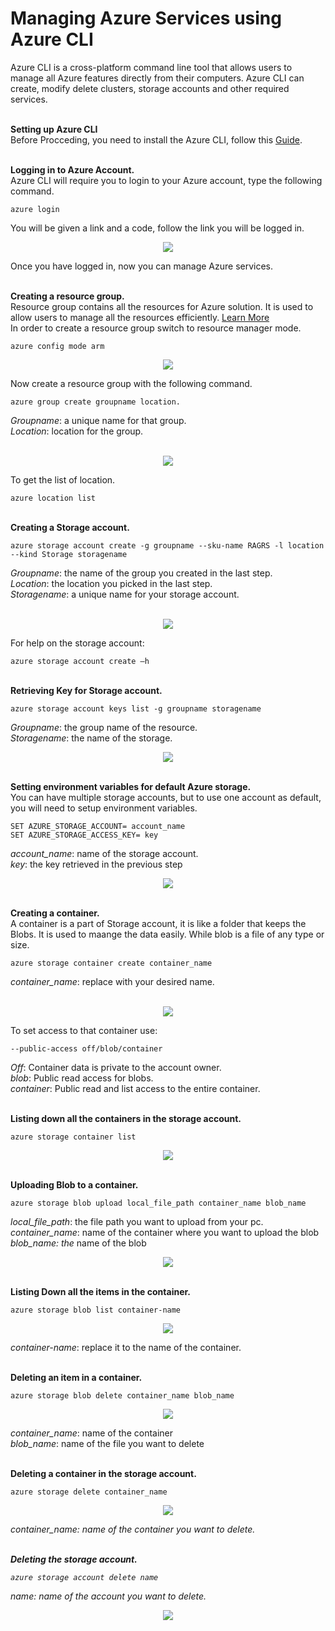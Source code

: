 <h1><b>Managing Azure Services using Azure CLI</b></h1>
Azure CLI is a cross-platform command line tool that allows users to manage all Azure features directly from their computers. Azure CLI can create, modify delete clusters, storage accounts and other required services.<br />

<br /><b>Setting up Azure CLI</b><br />
Before Procceding, you need to install the Azure CLI, follow this <a href="https://docs.microsoft.com/en-us/azure/xplat-cli-install" target="_blank">Guide</a>.<br />


<br /><b>Logging in to Azure Account.</b><br />
Azure CLI will require you to login to your Azure account, type the following command.
```
azure login
```
You will be given a link and a code, follow the link you will be logged in.

<p align="center"><img src="Media/1.png?raw=true"></p>

Once you have logged in, now you can manage Azure services.


<br /><b>Creating a resource group.</b><br />
Resource group contains all the resources for Azure solution. It is used to allow users to manage all the resources efficiently. <a href="https://docs.microsoft.com/en-us/azure/azure-resource-manager/resource-group-overview" target="_blank">Learn More</a>
<br />
In order to create a resource group switch to resource manager mode.
```
azure config mode arm
```

<p align="center"><img src="Media/20.png?raw=true"></p>

Now create a resource group with the following command.
```
azure group create groupname location.
```
<i>Groupname</i>: a unique name for that group.<br />
<i>Location</i>: location for the group. <br /><br />
<p align="center"><img src="Media/3.png?raw=true"></p>

To get the list of location.<br />
```
azure location list
```

<br /><b>Creating a Storage account.</b><br />
```
azure storage account create -g groupname --sku-name RAGRS -l location --kind Storage storagename
```
<i>Groupname</i>: the name of the group you created in the last step.<br />
<i>Location</i>: the location you picked in the last step.<br />
<i>Storagename</i>: a unique name for your storage account.<br /><br />

<p align="center"><img src="Media/4.png?raw=true"></p>

For help on the storage account:
```
azure storage account create –h
```

<br /><b>Retrieving Key for Storage account.</b><br />
```
azure storage account keys list -g groupname storagename
```
<i>Groupname</i>: the group name of the resource.<br />
<i>Storagename</i>: the name of the storage.<br />

<p align="center"><img src="Media/5b.png?raw=true"></p>

<br /><b>Setting environment variables for default Azure storage.</b><br />
You can have multiple storage accounts, but to use one account as default, you will need to setup environment variables.<br />
```
SET AZURE_STORAGE_ACCOUNT= account_name
SET AZURE_STORAGE_ACCESS_KEY= key
```

<i>account_name</i>: name of the storage account.<br />
<i>key</i>: the key retrieved in the previous step<br />

<p align="center"><img src="Media/5a.png?raw=true"></p>


<br /><b>Creating a container. </b><br />
A container is a part of Storage account, it is like a folder that keeps the Blobs. It is used to maange the data easily. While blob is a file of any type or size.<br />
```
azure storage container create container_name
```
<i>container_name</i>: replace with your desired name.<br /><br />

<p align="center"><img src="Media/6.png?raw=true"></p>

To set access to that container use:<br />

```
--public-access off/blob/container
```
<i>Off</i>: Container data is private to the account owner.<br />
<i>blob</i>: Public read access for blobs.<br />
<i>container</i>: Public read and list access to the entire container.<br />

<br /><b>Listing down all the containers in the storage account.</b><br />
```
azure storage container list
```

<p align="center"><img src="Media/7.png?raw=true"></p>

<br /><b>Uploading Blob to a container.</b><br />
```
azure storage blob upload local_file_path container_name blob_name
```
<i>local_file_path</i>: the file path you want to upload from your pc.<br />
<i>container_name</i>: name of the container where you want to upload the blob<br />
<i>blob_name: the</i> name of the blob<br />

<p align="center"><img src="Media/8.png?raw=true"></p>

<br /><b>Listing Down all the items in the container.</b><br />
```
azure storage blob list container-name
```

<p align="center"><img src="Media/9.png?raw=true"></p>

<i>container-name</i>: replace it to the name of the container.

<br /><b>Deleting an item in a container.</b><br />
```
azure storage blob delete container_name blob_name
```

<p align="center"><img src="Media/10.png?raw=true"></p>

<i>container_name</i>: name of the container <br />
<i>blob_name</i>: name of the file you want to delete <br />

<br /><b>Deleting a container in the storage account.</b><br />
```
azure storage delete container_name
```

<p align="center"><img src="Media/11.png?raw=true"></p>

<i>container_name: name of the container you want to delete.

<br /><b>Deleting the storage account.</b><br />
```
azure storage account delete name
```
<i>name</i>: name of the account you want to delete.

<p align="center"><img src="Media/12.png?raw=true"></p>
